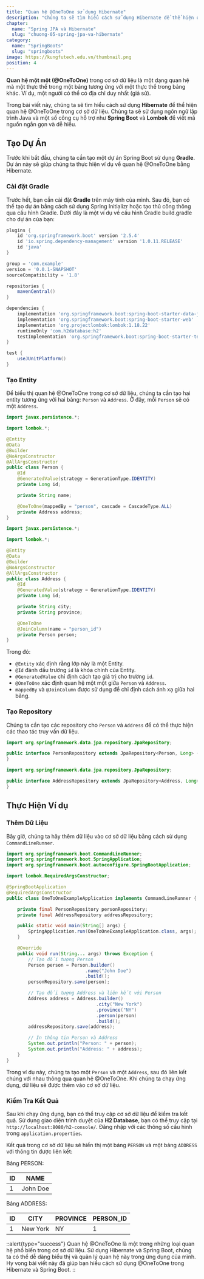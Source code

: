 ```yaml
---
title: "Quan hệ @OneToOne sử dụng Hibernate"
description: "Chúng ta sẽ tìm hiểu cách sử dụng Hibernate để thể hiện quan hệ @OneToOne trong cơ sở dữ liệu. Chúng ta sẽ sử dụng ngôn ngữ lập trình Java và một số công cụ hỗ trợ như Spring Boot và Lombok để viết mã nguồn ngắn gọn và dễ hiểu."
chapter:
  name: "Spring JPA và Hibernate"
  slug: "chuong-05-spring-jpa-va-hibernate"
category:
  name: "SpringBoots"
  slug: "springboots"
image: https://kungfutech.edu.vn/thumbnail.png
position: 4
---
```


**Quan hệ một một (@OneToOne)** trong cơ sở dữ liệu là một dạng quan hệ mà một thực thể trong một bảng tương ứng với một thực thể trong bảng khác. Ví dụ, một người có thể có địa chỉ duy nhất (giả sử).

Trong bài viết này, chúng ta sẽ tìm hiểu cách sử dụng **Hibernate** để thể hiện quan hệ @OneToOne trong cơ sở dữ liệu. Chúng ta sẽ sử dụng ngôn ngữ lập trình Java và một số công cụ hỗ trợ như **Spring Boot** và **Lombok** để viết mã nguồn ngắn gọn và dễ hiểu.

## Tạo Dự Án

Trước khi bắt đầu, chúng ta cần tạo một dự án Spring Boot sử dụng **Gradle**. Dự án này sẽ giúp chúng ta thực hiện ví dụ về quan hệ @OneToOne bằng Hibernate.

### Cài đặt Gradle

Trước hết, bạn cần cài đặt **Gradle** trên máy tính của mình. Sau đó, bạn có thể tạo dự án bằng cách sử dụng Spring Initializr hoặc tạo thủ công thông qua cấu hình Gradle. Dưới đây là một ví dụ về cấu hình Gradle build.gradle cho dự án của bạn:

```groovy
plugins {
    id 'org.springframework.boot' version '2.5.4'
    id 'io.spring.dependency-management' version '1.0.11.RELEASE'
    id 'java'
}

group = 'com.example'
version = '0.0.1-SNAPSHOT'
sourceCompatibility = '1.8'

repositories {
    mavenCentral()
}

dependencies {
    implementation 'org.springframework.boot:spring-boot-starter-data-jpa'
    implementation 'org.springframework.boot:spring-boot-starter-web'
    implementation 'org.projectlombok:lombok:1.18.22'
    runtimeOnly 'com.h2database:h2'
    testImplementation 'org.springframework.boot:spring-boot-starter-test'
}

test {
    useJUnitPlatform()
}
```

### Tạo Entity

Để biểu thị quan hệ @OneToOne trong cơ sở dữ liệu, chúng ta cần tạo hai entity tương ứng với hai bảng: `Person` và `Address`. Ở đây, mỗi `Person` sẽ có một `Address`.

```java
import javax.persistence.*;

import lombok.*;

@Entity
@Data
@Builder
@NoArgsConstructor
@AllArgsConstructor
public class Person {
    @Id
    @GeneratedValue(strategy = GenerationType.IDENTITY)
    private Long id;

    private String name;

    @OneToOne(mappedBy = "person", cascade = CascadeType.ALL)
    private Address address;
}
```

```java
import javax.persistence.*;

import lombok.*;

@Entity
@Data
@Builder
@NoArgsConstructor
@AllArgsConstructor
public class Address {
    @Id
    @GeneratedValue(strategy = GenerationType.IDENTITY)
    private Long id;

    private String city;
    private String province;

    @OneToOne
    @JoinColumn(name = "person_id")
    private Person person;
}
```

Trong đó:

- `@Entity` xác định rằng lớp này là một Entity.
- `@Id` đánh dấu trường `id` là khóa chính của Entity.
- `@GeneratedValue` chỉ định cách tạo giá trị cho trường `id`.
- `@OneToOne` xác định quan hệ một một giữa `Person` và `Address`.
- `mappedBy` và `@JoinColumn` được sử dụng để chỉ định cách ánh xạ giữa hai bảng.

### Tạo Repository

Chúng ta cần tạo các repository cho `Person` và `Address` để có thể thực hiện các thao tác truy vấn dữ liệu.

```java
import org.springframework.data.jpa.repository.JpaRepository;

public interface PersonRepository extends JpaRepository<Person, Long> {
}
```

```java
import org.springframework.data.jpa.repository.JpaRepository;

public interface AddressRepository extends JpaRepository<Address, Long> {
}
```

## Thực Hiện Ví dụ

### Thêm Dữ Liệu

Bây giờ, chúng ta hãy thêm dữ liệu vào cơ sở dữ liệu bằng cách sử dụng `CommandLineRunner`.

```java
import org.springframework.boot.CommandLineRunner;
import org.springframework.boot.SpringApplication;
import org.springframework.boot.autoconfigure.SpringBootApplication;

import lombok.RequiredArgsConstructor;

@SpringBootApplication
@RequiredArgsConstructor
public class OneToOneExampleApplication implements CommandLineRunner {

    private final PersonRepository personRepository;
    private final AddressRepository addressRepository;

    public static void main(String[] args) {
        SpringApplication.run(OneToOneExampleApplication.class, args);
    }

    @Override
    public void run(String... args) throws Exception {
        // Tạo đối tượng Person
        Person person = Person.builder()
                             .name("John Doe")
                             .build();
        personRepository.save(person);

        // Tạo đối tượng Address và liên kết với Person
        Address address = Address.builder()
                                 .city("New York")
                                 .province("NY")
                                 .person(person)
                                 .build();
        addressRepository.save(address);

        // In thông tin Person và Address
        System.out.println("Person: " + person);
        System.out.println("Address: " + address);
    }
}
```

Trong ví dụ này, chúng ta tạo một `Person` và một `Address`, sau đó liên kết chúng với nhau thông qua quan hệ @OneToOne. Khi chúng ta chạy ứng dụng, dữ liệu sẽ được thêm vào cơ sở dữ liệu.

### Kiểm Tra Kết Quả

Sau khi chạy ứng dụng, bạn có thể truy cập cơ sở dữ liệu để kiểm tra kết quả. Sử dụng giao diện trình duyệt của **H2 Database**, bạn có thể truy cập tại `http://localhost:8080/h2-console/`. Đăng nhập với các thông số cấu hình trong `application.properties`.

Kết quả trong cơ sở dữ liệu sẽ hiển thị một bảng `PERSON` và một bảng `ADDRESS` với thông tin được liên kết:

Bảng PERSON:

| ID  | NAME     |
| --- | -------- |
| 1   | John Doe |

Bảng ADDRESS:

| ID  | CITY     | PROVINCE | PERSON_ID |
| --- | -------- | -------- | --------- |
| 1   | New York | NY       | 1         |

::alert{type="success"}
Quan hệ @OneToOne là một trong những loại quan hệ phổ biến trong cơ sở dữ liệu. Sử dụng Hibernate và Spring Boot, chúng ta có thể dễ dàng biểu thị và quản lý quan hệ này trong ứng dụng của mình. Hy vọng bài viết này đã giúp bạn hiểu cách sử dụng @OneToOne trong Hibernate và Spring Boot.
::
